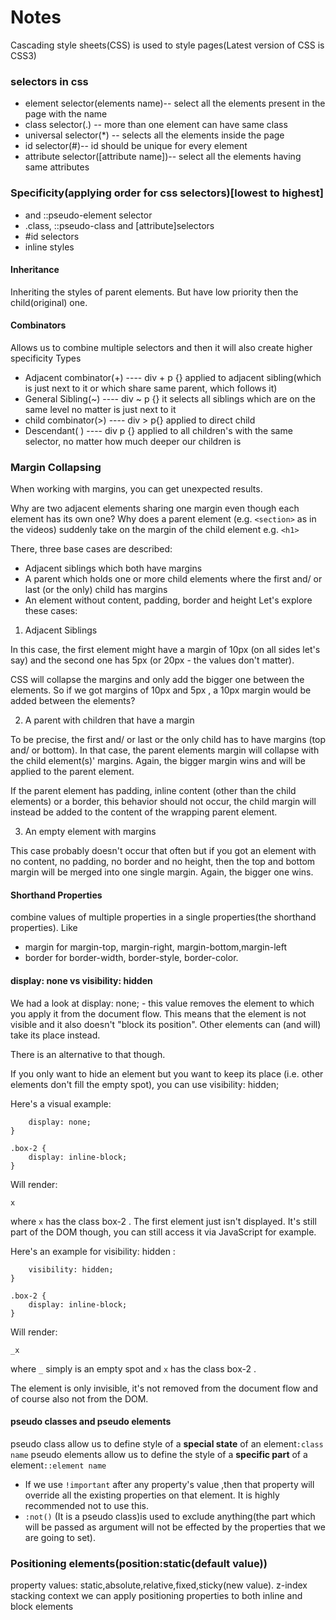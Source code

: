 # Notes
Cascading style sheets(CSS) is used to style pages(Latest version of CSS is CSS3)

### selectors in css
- element selector(elements name)-- select all the elements present in the page with the name
- class selector(.) -- more than one element can have same class
- universal selector(*) -- selects all the elements inside the page
- id selector(#)-- id should be unique for every element
- attribute selector([attribute name])-- select all the elements having same attributes

### Specificity(applying order for css selectors)[lowest to highest]
- <tag> and ::pseudo-element selector
- .class, ::pseudo-class and [attribute]selectors
- #id selectors
- inline styles

#### Inheritance 
Inheriting the styles of parent elements. But have low priority then the child(original) one.
#### Combinators
Allows us to combine multiple selectors and then it will also create higher specificity
Types
- Adjacent combinator(+) ---- div + p {}  applied to adjacent sibling(which is just next to it or which share same parent, which follows it)
- General Sibling(~) ---- div ~ p {}  it selects all siblings which are on the same level no matter is just next to it
- child combinator(>) ---- div > p{}   applied to direct child
- Descendant( ) ---- div p {}  applied to all children's with the same selector, no matter how much deeper our children is

### Margin Collapsing
When working with margins, you can get unexpected results. 

Why are two adjacent elements sharing one margin even though each element has its own one?
Why does a parent element (e.g. `<section>`  as in the videos) suddenly take on the margin of the child element e.g. `<h1>`

There, three base cases are described:

- Adjacent siblings which both have margins
- A parent which holds one or more child elements where the first and/ or last (or the only) child has margins
- An element without content, padding, border and height
Let's explore these cases:

1. Adjacent Siblings

In this case, the first element might have a margin of 10px  (on all sides let's say) and the second one has 5px  (or 20px  - the values don't matter).

CSS will collapse the margins and only add the bigger one between the elements. So if we got margins of 10px  and 5px , a 10px  margin would be added between the elements?

2. A parent with children that have a margin

To be precise, the first and/ or last or the only child has to have margins (top and/ or bottom). In that case, the parent elements margin will collapse with the child element(s)' margins. Again, the bigger margin wins and will be applied to the parent element.

If the parent element has padding, inline content (other than the child elements) or a border, this behavior should not occur, the child margin will instead be added to the content of the wrapping parent element.

3. An empty element with margins

This case probably doesn't occur that often but if you got an element with no content, no padding, no border and no height, then the top and bottom margin will be merged into one single margin. Again, the bigger one wins.

#### Shorthand Properties
combine values of multiple properties in a single properties(the shorthand properties).
Like
- margin for margin-top, margin-right, margin-bottom,margin-left
- border for border-width, border-style, border-color.

#### display: none vs visibility: hidden
We had a look at display: none;  - this value removes the element to which you apply it from the document flow. This means that the element is not visible and it also doesn't "block its position". Other elements can (and will) take its place instead.

There is an alternative to that though.

If you only want to hide an element but you want to keep its place (i.e. other elements don't fill the empty spot), you can use visibility: hidden; 

Here's a visual example:

``` .box-1 {
    display: none;
}
 
.box-2 {
    display: inline-block;
}
```
Will render:

`x`  

where `x`  has the class box-2 . The first element just isn't displayed. It's still part of the DOM though, you can still access it via JavaScript for example.

Here's an example for visibility: hidden :

``` .box-1 {
    visibility: hidden;
}
 
.box-2 {
    display: inline-block;
}
```
Will render:

`_x`

where `_`  simply is an empty spot and `x`  has the class box-2 .

The element is only invisible, it's not removed from the document flow and of course also not from the DOM.

#### pseudo classes and pseudo elements
pseudo class allow us to define style of a **special state** of an element`:class name`
pseudo elements allow us to define the style of a **specific part**  of a element`::element name`

- If we use `!important` after any property's value ,then that property will override all the existing properties on that element. It is highly recommended not to use this.
- `:not()` (It is a pseudo class)is used to exclude anything(the part which will be passed as argument will not be effected by the properties that we are going to set).

### Positioning elements(position:static(default value))

property values: static,absolute,relative,fixed,sticky(new value).
z-index
stacking context
we can apply positioning properties to both inline and block elements
